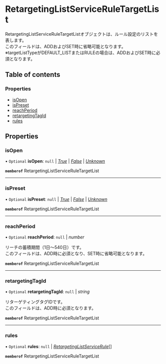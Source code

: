 # RetargetingListServiceRuleTargetList


<div lang=\"ja\"> RetargetingListServiceRuleTargetListオブジェクトは、ルール設定のリストを表します。<br> このフィールドは、ADDおよびSET時に省略可能となります。<br> ※targetListTypeがDEFAULT_LISTまたはRULEの場合は、ADDおよびSET時に必須となります。 </div> 

## Table of contents

### Properties

- [isOpen](retargetinglistserviceruletargetlist.md#isopen)
- [isPreset](retargetinglistserviceruletargetlist.md#ispreset)
- [reachPeriod](retargetinglistserviceruletargetlist.md#reachperiod)
- [retargetingTagId](retargetinglistserviceruletargetlist.md#retargetingtagid)
- [rules](retargetinglistserviceruletargetlist.md#rules)

## Properties

### isOpen

• `Optional` **isOpen**: ``null`` \| [*True*](./enums/retargetinglistserviceisopen.md#true) \| [*False*](./enums/retargetinglistserviceisopen.md#false) \| [*Unknown*](./enums/retargetinglistserviceisopen.md#unknown)

**`memberof`** RetargetingListServiceRuleTargetList

___

### isPreset

• `Optional` **isPreset**: ``null`` \| [*True*](./enums/retargetinglistserviceispreset.md#true) \| [*False*](./enums/retargetinglistserviceispreset.md#false) \| [*Unknown*](./enums/retargetinglistserviceispreset.md#unknown)

**`memberof`** RetargetingListServiceRuleTargetList

___

### reachPeriod

• `Optional` **reachPeriod**: ``null`` \| *number*

<div lang=\"ja\"> リーチの蓄積期間（1日～540日）です。<br> このフィールドは、ADD時に必須となり、SET時に省略可能となります。 </div> 

**`memberof`** RetargetingListServiceRuleTargetList

___

### retargetingTagId

• `Optional` **retargetingTagId**: ``null`` \| *string*

<div lang=\"ja\"> リターゲティングタグIDです。<br> このフィールドは、ADD時に必須となります。 </div> 

**`memberof`** RetargetingListServiceRuleTargetList

___

### rules

• `Optional` **rules**: ``null`` \| [*RetargetingListServiceRule*](retargetinglistservicerule.md)[]

**`memberof`** RetargetingListServiceRuleTargetList
